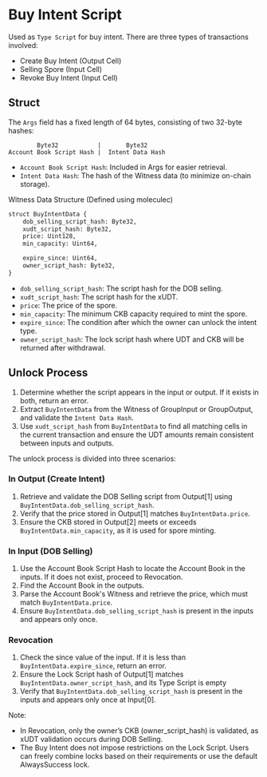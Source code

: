 # Buy Intent Script

Used as `Type Script` for buy intent.
There are three types of transactions involved:
* Create Buy Intent (Output Cell)
* Selling Spore (Input Cell)
* Revoke Buy Intent (Input Cell)

## Struct
The `Args` field has a fixed length of 64 bytes, consisting of two 32-byte hashes:
``` text
        Byte32           |       Byte32
Account Book Script Hash |  Intent Data Hash
```

* `Account Book Script Hash`: Included in Args for easier retrieval.
* `Intent Data Hash`: The hash of the Witness data (to minimize on-chain storage).

Witness Data Structure (Defined using moleculec)
``` txt
struct BuyIntentData {
    dob_selling_script_hash: Byte32,
    xudt_script_hash: Byte32,
    price: Uint128,
    min_capacity: Uint64,

    expire_since: Uint64,
    owner_script_hash: Byte32,
}
```
* `dob_selling_script_hash`: The script hash for the DOB selling.
* `xudt_script_hash`: The script hash for the xUDT.
* `price`: The price of the spore.
* `min_capacity`: The minimum CKB capacity required to mint the spore.
* `expire_since`: The condition after which the owner can unlock the intent type.
* `owner_script_hash`: The lock script hash where UDT and CKB will be returned after withdrawal.


## Unlock Process
1. Determine whether the script appears in the input or output. If it exists in both, return an error.
2. Extract `BuyIntentData` from the Witness of GroupInput or GroupOutput, and validate the `Intent Data Hash`.
3. Use `xudt_script_hash` from `BuyIntentData` to find all matching cells in the current transaction and ensure the UDT amounts remain consistent between inputs and outputs.

The unlock process is divided into three scenarios:
### In Output (Create Intent)
1. Retrieve and validate the DOB Selling script from Output[1] using `BuyIntentData.dob_selling_script_hash`.
2. Verify that the price stored in Output[1] matches `BuyIntentData.price`.
3. Ensure the CKB stored in Output[2] meets or exceeds `BuyIntentData.min_capacity`, as it is used for spore minting.

### In Input (DOB Selling)
1. Use the Account Book Script Hash to locate the Account Book in the inputs. If it does not exist, proceed to Revocation.
2. Find the Account Book in the outputs.
3. Parse the Account Book's Witness and retrieve the price, which must match `BuyIntentData.price`.
4. Ensure `BuyIntentData.dob_selling_script_hash` is present in the inputs and appears only once.

### Revocation
1. Check the since value of the input. If it is less than `BuyIntentData.expire_since`, return an error.
2. Ensure the Lock Script hash of Output[1] matches `BuyIntentData.owner_script_hash`, and its Type Script is empty
3. Verify that `BuyIntentData.dob_selling_script_hash` is present in the inputs and appears only once at Input[0].

Note:
* In Revocation, only the owner’s CKB (owner_script_hash) is validated, as xUDT validation occurs during DOB Selling.
* The Buy Intent does not impose restrictions on the Lock Script. Users can freely combine locks based on their requirements or use the default AlwaysSuccess lock.
